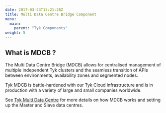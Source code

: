 ```yaml
---
date: 2017-03-23T13:21:28Z
title: Multi Data Centre Bridge Component
menu:
  main:
    parent: "Tyk Components"
weight: 5 
---
```


## What is MDCB ?

The Multi Data Centre Bridge (MDCB) allows for centralised management of multiple independent Tyk clusters and the seamless transition of APIs between environments, availability zones and segmented nodes.

Tyk MDCB is battle-hardened with our Tyk Cloud infrastructure and is in production with a variety of large and small companies worldwide.

See [Tyk Multi Data Centre][1] for more details on how MDCB works and setting up the Master and Slave data centres.

 [1]: /docs/tyk-multi-data-centre/
 